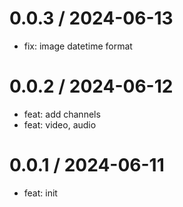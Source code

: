 
0.0.3 / 2024-06-13
==================

* fix: image datetime format

0.0.2 / 2024-06-12
==================

* feat: add channels
* feat: video, audio

0.0.1 / 2024-06-11
==================

* feat: init
